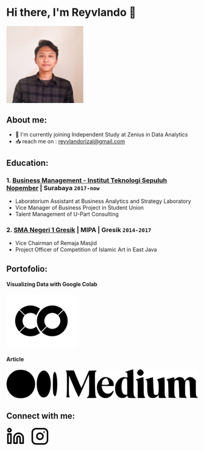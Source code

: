 # Hi there, I'm Reyvlando 👋

<img src="fotoprofil.jpg" width="40%" />

## About me:
- 🚀 I'm currently joining Independent Study at Zenius in Data Analytics
- 📥 reach me on : reyvlandorizal@gmail.com

## Education:

### 1. [Business Management - Institut Teknologi Sepuluh Nopember](https://www.its.ac.id/mb/id/beranda/) | Surabaya `2017-now`
   - Laboratorium Assistant at Business Analytics and Strategy Laboratory
   - Vice Manager of Business Project in Student Union
   - Talent Management of U-Part Consulting

### 2. [SMA Negeri 1 Gresik](https://sman1gresik.sch.id/) | MIPA | Gresik `2014-2017`
   - Vice Chairman of Remaja Masjid
   - Project Officer of Competition of Islamic Art in East Java

## Portofolio:

#### Visualizing Data with Google Colab
[![website](./img/google-colab3.svg)](https://colab.research.google.com/drive/12nKM9J4FBzwB65AwgmVGfQlZT9iO37U5?usp=sharing#gh)
#### Article
[![website](./img/medium4.svg)](https://medium.com/@reyvlandorizal#gh)

## Connect with me:
[![website](./img/linkedin-light.svg)](https://www.linkedin.com/in/reyvlando#gh)
&nbsp;&nbsp;
[![website](./img/instagram-light.svg)](https://instagram.com/reyvlando#gh)
